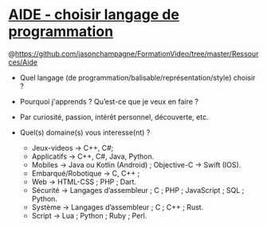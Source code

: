 # [AIDE - choisir langage de programmation](https://www.youtube.com/watch?v=h8I7vhChquw&list=PLrSOXFDHBtfEwFMZ1YIXgUqOFODGyo7tB&index=4)
@https://github.com/jasonchampagne/FormationVideo/tree/master/Ressources/Aide

+ Quel langage (de programmation/balisable/représentation/style) choisir ?

+ Pourquoi j'apprends ? Qu’est-ce que je veux en faire ?

+ Par curiosité, passion, intérêt personnel, découverte, etc.

+ Quel(s) domaine(s) vous interesse(nt) ?
    * Jeux-videos -> C++, C#;
    * Applicatifs -> C++, C#, Java, Python.
    * Mobiles -> Java ou Kotlin (Android) ; Objective-C -> Swift (IOS).
    * Embarqué/Robotique -> C, C++ ;
    * Web -> HTML-CSS ; PHP ; Dart.
    * Sécurité -> Langages d’assembleur ; C ; PHP ; JavaScript ; SQL ; Python.
    * Système -> Langages d’assembleur ; C ; C++ ; Rust.
    * Script -> Lua ; Python ; Ruby ; Perl.
